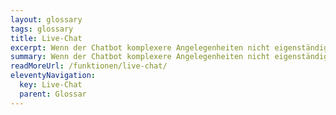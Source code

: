 ```yaml
---
layout: glossary
tags: glossary
title: Live-Chat
excerpt: Wenn der Chatbot komplexere Angelegenheiten nicht eigenständig behandeln kann, zieht er Spezialisten aus dem Kundendienst hinzu. Damit die Mitarbeitenden aus dem Kundendienst gleich verstehen, um was es bei der Anfrage geht, haben sie Einblick in die gesamte Konversation, die der Kunde zuvor mit dem Chatbot führte. So muss der Kunde sein Anliegen nicht noch einmal beschreiben.
summary: Wenn der Chatbot komplexere Angelegenheiten nicht eigenständig behandeln kann, zieht er Spezialisten aus dem Kundendienst hinzu. Die Kund*innen müssen dazu den [Kanal](/glossar/chat-kanal/) nicht wechseln, sondern können die Konversation einfach im bereits geöffneten Chat-Fenster weiterführen. Damit die Mitarbeitenden aus dem Kundendienst gleich verstehen, um was es bei der Anfrage geht, haben sie Einblick in die gesamte Konversation, die der Kunde zuvor mit dem Chatbot führte. So muss der Kunde sein Anliegen nicht noch einmal beschreiben.
readMoreUrl: /funktionen/live-chat/
eleventyNavigation:
  key: Live-Chat
  parent: Glossar
---
```


 